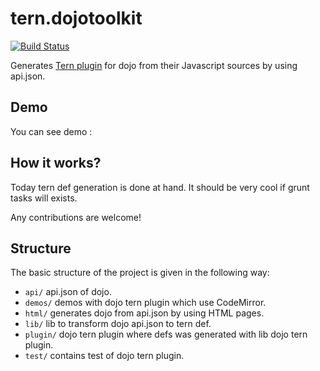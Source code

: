 tern.dojotoolkit
===========

[![Build Status](https://secure.travis-ci.org/angelozerr/tern.dojotoolkit.png)](http://travis-ci.org/angelozerr/tern.dojotoolkit)

Generates [Tern plugin](http://ternjs.net/doc/manual.html#plugins) for dojo from their Javascript sources by using api.json.

## Demo

You can see demo :

 
## How it works? 

Today tern def generation is done at hand. It should be very cool if grunt tasks will exists. 

Any contributions are welcome!

## Structure

The basic structure of the project is given in the following way:

* `api/` api.json of dojo.
* `demos/` demos with dojo tern plugin which use CodeMirror.
* `html/` generates dojo from api.json by using HTML pages.
* `lib/` lib to  transform dojo api.json to tern def.
* `plugin/` dojo tern plugin where defs was generated with lib dojo tern plugin. 
* `test/` contains test of dojo tern plugin.
